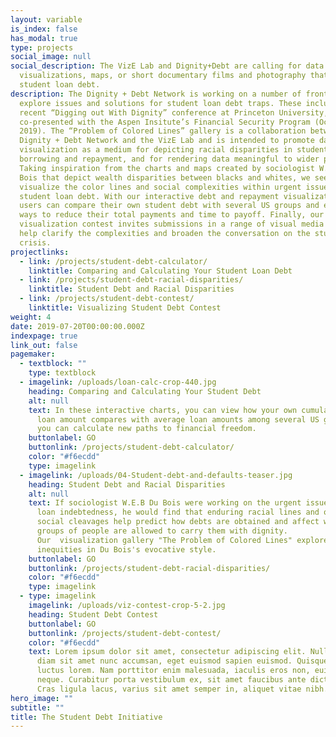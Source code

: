 ```yaml
---
layout: variable
is_index: false
has_modal: true
type: projects
social_image: null
social_description: The VizE Lab and Dignity+Debt are calling for data
  visualizations, maps, or short documentary films and photography that portray
  student loan debt.
description: The Dignity + Debt Network is working on a number of fronts to
  explore issues and solutions for student loan debt traps. These include the
  recent “Digging out With Dignity” conference at Princeton University,
  co-presented with the Aspen Insitute’s Financial Security Program (October 18,
  2019). The “Problem of Colored Lines” gallery is a collaboration between the
  Dignity + Debt Network and the VizE Lab and is intended to promote data
  visualization as a medium for depicting racial disparities in student
  borrowing and repayment, and for rendering data meaningful to wider publics.
  Taking inspiration from the charts and maps created by sociologist W.E.B Du
  Bois that depict wealth disparities between blacks and whites, we seek to
  visualize the color lines and social complexities within urgent issue of
  student loan debt. With our interactive debt and repayment visualization,
  users can compare their own student debt with several US groups and explore
  ways to reduce their total payments and time to payoff. Finally, our
  visualization contest invites submissions in a range of visual media that can
  help clarify the complexities and broaden the conversation on the student debt
  crisis.
projectlinks:
  - link: /projects/student-debt-calculator/
    linktitle: Comparing and Calculating Your Student Loan Debt
  - link: /projects/student-debt-racial-disparities/
    linktitle: Student Debt and Racial Disparities
  - link: /projects/student-debt-contest/
    linktitle: Visualizing Student Debt Contest
weight: 4
date: 2019-07-20T00:00:00.000Z
indexpage: true
link_out: false
pagemaker:
  - textblock: ""
    type: textblock
  - imagelink: /uploads/loan-calc-crop-440.jpg
    heading: Comparing and Calculating Your Student Debt
    alt: null
    text: In these interactive charts, you can view how your own cumulative student
      loan amount compares with average loan amounts among several US groups and
      you can calculate new paths to financial freedom.
    buttonlabel: GO
    buttonlink: /projects/student-debt-calculator/
    color: "#f6ecdd"
    type: imagelink
  - imagelink: /uploads/04-Student-debt-and-defaults-teaser.jpg
    heading: Student Debt and Racial Disparities
    alt: null
    text: If sociologist W.E.B Du Bois were working on the urgent issue of student
      loan indebtedness, he would find that enduring racial lines and other
      social cleavages help predict how debts are obtained and affect whether
      groups of people are allowed to carry them with dignity.
      Our  visualization gallery "The Problem of Colored Lines" explores these
      inequities in Du Bois's evocative style.
    buttonlabel: GO
    buttonlink: /projects/student-debt-racial-disparities/
    color: "#f6ecdd"
    type: imagelink
  - type: imagelink
    imagelink: /uploads/viz-contest-crop-5-2.jpg
    heading: Student Debt Contest
    buttonlabel: GO
    buttonlink: /projects/student-debt-contest/
    color: "#f6ecdd"
    text: Lorem ipsum dolor sit amet, consectetur adipiscing elit. Nullam hendrerit
      diam sit amet nunc accumsan, eget euismod sapien euismod. Quisque sit amet
      luctus lorem. Nam porttitor enim malesuada, iaculis eros non, euismod
      neque. Curabitur porta vestibulum ex, sit amet faucibus ante dictum a.
      Cras ligula lacus, varius sit amet semper in, aliquet vitae nibh.
hero_image: ""
subtitle: ""
title: The Student Debt Initiative
---
```

